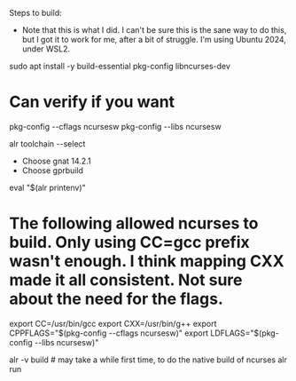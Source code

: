 Steps to build:

- Note that this is what I did. I can't be sure this is the sane way to do this, but I got it to work for me, after a bit of struggle. I'm using Ubuntu 2024, under WSL2.

sudo apt install -y build-essential pkg-config libncurses-dev

# Can verify if you want
pkg-config --cflags ncursesw
pkg-config --libs ncursesw

alr toolchain --select
- Choose gnat 14.2.1
- Choose gprbuild <highest supported>

eval "$(alr printenv)"

# The following allowed ncurses to build. Only using CC=gcc prefix wasn't enough. I think mapping CXX made it all consistent. Not sure about the need for the flags.

export CC=/usr/bin/gcc
export CXX=/usr/bin/g++
export CPPFLAGS="$(pkg-config --cflags ncursesw)" 
export LDFLAGS="$(pkg-config --libs ncursesw)" 

alr -v build    # may take a while first time, to do the native build of ncurses
alr run
